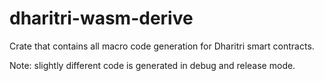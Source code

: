 # dharitri-wasm-derive

Crate that contains all macro code generation for Dharitri smart contracts.

Note: slightly different code is generated in debug and release mode.
